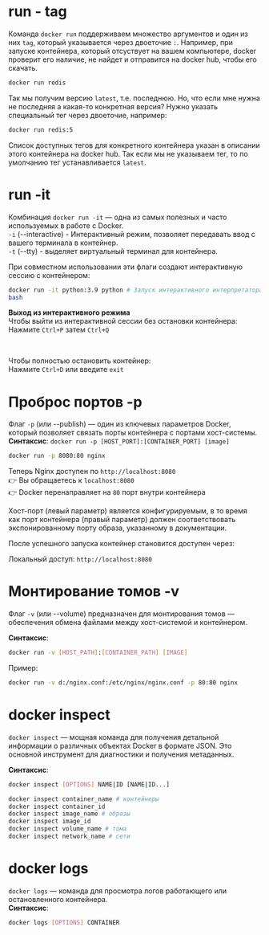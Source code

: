 # run - tag
Команда `docker run` поддерживаем множество аргументов и один из них `tag`, который указывается через двоеточие `:`. Например, при запуске контейнера, который отсуствует на вашем компьютере, docker проверит его наличие, не найдет и отправится на docker hub, чтобы его скачать.  
```bash
docker run redis
```  
Так мы получим версию `latest`, т.е. последнюю. Но, что если мне нужна не последняя а какая-то конкретная версия? Нужно указать специальный тег через двоеточие, например:  
```bash
docker run redis:5
```  
Список доступных тегов для конкретного контейнера указан в описании этого контейнера на docker hub. Так если мы не указываем тег, то по умолчанию тег устанавливается `latest`.

# run -it
Комбинация `docker run -it` — одна из самых полезных и часто используемых в работе с Docker.  
`-i` (--interactive) - Интерактивный режим, позволяет передавать ввод с вашего терминала в контейнер.  
`-t` (--tty) - выделяет виртуальный терминал для контейнера.  

При совместном использовании эти флаги создают интерактивную сессию с контейнером:  
```bash
docker run -it python:3.9 python # Запуск интерактивного интерпретатора Python
bash
```  
**Выход из интерактивного режима**  
Чтобы выйти из интерактивной сессии без остановки контейнера:  
Нажмите `Ctrl+P` затем `Ctrl+Q`   

<br>

Чтобы полностью остановить контейнер:  
Нажмите `Ctrl+D` или введите `exit`

# Проброс портов -p
Флаг `-p` (или --publish) — один из ключевых параметров Docker, который позволяет связать порты контейнера с портами хост-системы.   
**Синтаксис**: 
`docker run -p [HOST_PORT]:[CONTAINER_PORT] [image]`  
```bash
docker run -p 8080:80 nginx
```
Теперь Nginx доступен по `http://localhost:8080`  
👉 Вы обращаетесь к `localhost:8080`  
👉 Docker перенаправляет на `80` порт внутри контейнера  

Хост-порт (левый параметр) является конфигурируемым, в то время как порт контейнера (правый параметр) должен соответствовать экспонированному порту образа, указанному в документации.  

После успешного запуска контейнер становится доступен через:

Локальный доступ: `http://localhost:8080`  

# Монтирование томов -v

Флаг `-v` (или --volume) предназначен для монтирования томов — обеспечения обмена файлами между хост-системой и контейнером.  

**Синтаксис**: 
```bash 
docker run -v [HOST_PATH]:[CONTAINER_PATH] [IMAGE]
```  

Пример:  
```bash
docker run -v d:/nginx.conf:/etc/nginx/nginx.conf -p 80:80 nginx
```

# docker inspect
`docker inspect` — мощная команда для получения детальной информации о различных объектах Docker в формате JSON. Это основной инструмент для диагностики и получения метаданных.  

**Синтаксис**:  
```bash
docker inspect [OPTIONS] NAME|ID [NAME|ID...]
```
```bash
docker inspect container_name # контейнеры
docker inspect container_id
docker inspect image_name # образы
docker inspect image_id
docker inspect volume_name # тома
docker inspect network_name # сети
```

# docker logs
`docker logs` — команда для просмотра логов работающего или остановленного контейнера.  
**Синтаксис**:  
```bash
docker logs [OPTIONS] CONTAINER
```